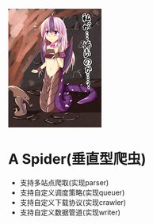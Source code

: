 ![](https://raw.githubusercontent.com/tddhit/zerg/master/doc/cishe.png)
# A Spider(垂直型爬虫)
- 支持多站点爬取(实现parser)
- 支持自定义调度策略(实现queuer)
- 支持自定义下载协议(实现crawler)
- 支持自定义数据管道(实现writer)
